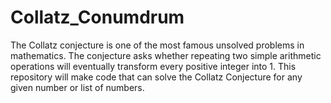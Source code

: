 # Collatz_Conumdrum
The Collatz conjecture is one of the most famous unsolved problems in mathematics. The conjecture asks whether repeating two simple arithmetic operations will eventually transform every positive integer into 1. This repository will make code that can solve the Collatz Conjecture for any given number or list of numbers. 
